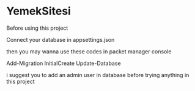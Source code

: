# YemekSitesi
Before using this project

Connect your database in appsettings.json

then you may wanna use these codes in packet manager console

Add-Migration InitialCreate
Update-Database

i suggest you to add an admin user in database before trying anything in this project

